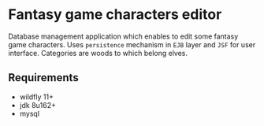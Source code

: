 # Fantasy game characters editor

Database management application which enables to edit some fantasy game characters. Uses ``persistence`` mechanism in ``EJB`` layer and ``JSF`` for user interface. Categories are woods to which belong elves. 

## Requirements

* wildfly 11+
* jdk 8u162+
* mysql
